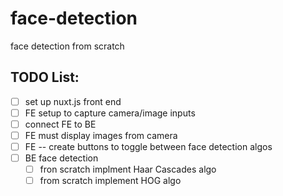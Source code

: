 # face-detection
face detection from scratch

## TODO List:

- [ ] set up nuxt.js front end 
- [ ] FE setup to capture camera/image inputs
- [ ] connect FE to BE
- [ ] FE must display images from camera
- [ ] FE -- create buttons to toggle between face detection algos
- [ ] BE face detection  
    - [ ] fron scratch implment Haar Cascades algo 
    - [ ] from scratch implement HOG algo 
